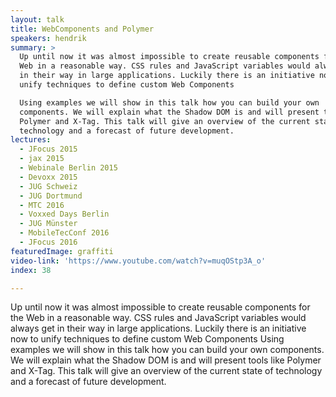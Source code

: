 ```yaml
---
layout: talk
title: WebComponents and Polymer
speakers: hendrik
summary: >
  Up until now it was almost impossible to create reusable components for the
  Web in a reasonable way. CSS rules and JavaScript variables would always get
  in their way in large applications. Luckily there is an initiative now to
  unify techniques to define custom Web Components

  Using examples we will show in this talk how you can build your own
  components. We will explain what the Shadow DOM is and will present tools like
  Polymer and X-Tag. This talk will give an overview of the current state of
  technology and a forecast of future development.
lectures:
  - JFocus 2015
  - jax 2015
  - Webinale Berlin 2015
  - Devoxx 2015
  - JUG Schweiz
  - JUG Dortmund
  - MTC 2016
  - Voxxed Days Berlin
  - JUG Münster
  - MobileTecConf 2016
  - JFocus 2016
featuredImage: graffiti
video-link: 'https://www.youtube.com/watch?v=muqOStp3A_o'
index: 38

---
```


Up until now it was almost impossible to create reusable components for the Web in a reasonable way. CSS rules and JavaScript variables would always get in their way in large applications. Luckily there is an initiative now to unify techniques to define custom Web Components
Using examples we will show in this talk how you can build your own components. We will explain what the Shadow DOM is and will present tools like Polymer and X-Tag. This talk will give an overview of the current state of technology and a forecast of future development.
